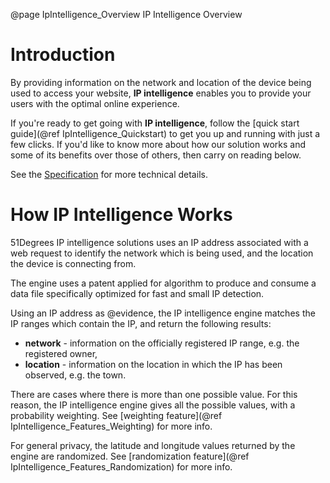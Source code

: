 @page IpIntelligence_Overview IP Intelligence Overview

# Introduction

By providing information on the network and location of the device being used to access your website, **IP intelligence** enables you to provide your users with the optimal online experience. 

If you're ready to get going with **IP intelligence**, follow the [quick start guide](@ref IpIntelligence_Quickstart) to get you up and running with just a few clicks. If you'd like to know more about how our solution works and some of its benefits over those of others, then carry on reading below.

See the
[Specification](https://github.com/51Degrees/specifications/blob/main/ip-intelligence-specification/README.md#)
for more technical details.

# How IP Intelligence Works

51Degrees IP intelligence solutions uses an IP address associated with a web request to identify the network which is being used, and the location
the device is connecting from.

The engine uses a patent applied for algorithm to produce and consume a data file specifically optimized for fast and small IP detection.

Using an IP address as @evidence, the IP intelligence engine matches the IP ranges which contain the IP, and return the following results:
- **network** - information on the officially registered IP range, e.g. the registered owner,
- **location** - information on the location in which the IP has been observed, e.g. the town.

There are cases where there is more than one possible value. For this reason, the IP intelligence engine gives all the possible
values, with a probability weighting. See [weighting feature](@ref IpIntelligence_Features_Weighting) for more info.

For general privacy, the latitude and longitude values returned by the engine are randomized.
See [randomization feature](@ref IpIntelligence_Features_Randomization) for more info.
